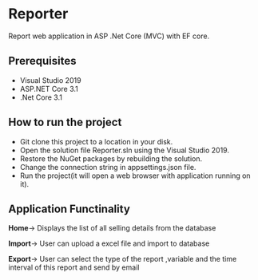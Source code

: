 # Reporter
Report web application in ASP .Net Core (MVC) with EF core.

## Prerequisites

* Visual Studio 2019 
* ASP.NET Core 3.1 
* .Net Core 3.1

## How to run the project

* Git clone this project to a location in your disk.
* Open the solution file Reporter.sln using the Visual Studio 2019.
* Restore the NuGet packages by rebuilding the solution.
* Change the connection string in appsettings.json file.
* Run the project(it will open a web browser with application running on it).

## Application Functinality

**Home**->  Displays  the list of all selling details from the database 

**Import**-> User can upload a excel file and import to database

**Export**-> User can select  the type of the report ,variable  and the time interval of this report and send by email 




